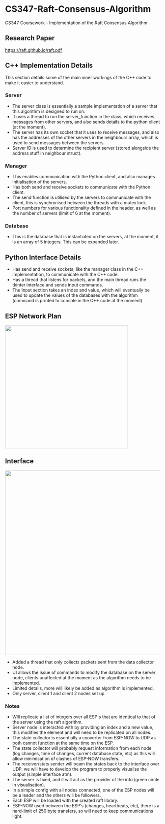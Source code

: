 # CS347-Raft-Consensus-Algorithm
CS347 Coursework - Implementation of the Raft Consensus Algorithm

## Research Paper
https://raft.github.io/raft.pdf

## C++ Implementation Details

This section details some of the main inner workings of the C++ code to make it easier to understand.

### Server
- The server class is essentially a sample implementation of a server that this algorithm is designed to run on. 
- It uses a thread to run the server_function in the class, which receives messages from other servers, and also sends details to the python client (at the moment).
- The server has its own socket that it uses to receive messages, and also has the addresses of the other servers in the neighbours array, which is used to send messages between the servers.
- Server ID is used to determine the recipient server (stored alongside the address stuff in neighbour struct).

### Manager
- This enables communication with the Python client, and also manages initialisation of the servers.
- Has both send and receive sockets to communicate with the Python client.
- The send function is utilised by the servers to communicate with the client, this is synchronised between the threads with a mutex lock.
- Port numbers for various functionality defined in the header, as well as the number of servers (limit of 6 at the moment).

### Database
- This is the database that is instantiated on the servers, at the moment, it is an array of 5 integers. This can be expanded later.

## Python Interface Details
- Has send and receive sockets, like the manager class in the C++ implementation, to communicate with the C++ code.
- Has a thread that listens for packets, and the main thread runs the tkinter interface and sends input commands.
- The Input section takes an index and value, which will eventually be used to update the values of the databases with the algorithm (command is printed to console in the C++ code at the moment)

## ESP Network Plan
<img src="https://user-images.githubusercontent.com/47477832/149416954-9d44d517-6ec0-499b-bb36-600a9a042169.png" width="400">

## Interface
<img src="https://user-images.githubusercontent.com/47477832/149643044-8e76b5f6-930f-4371-8615-4483c66ef537.png" width="600">

- Added a thread that only collects packets sent from the data collector node.
- UI allows the issue of commands to modify the database on the server node, clients unaffected at the moment as the algorithm needs to be implemented.
- Limited details, more will likely be added as algorithm is implemented.
- Only server, client 1 and client 2 nodes set up.

### Notes
- Will replicate a list of integers over all ESP's that are identical to that of the server using the raft algorithm.
- Server node is interacted with by providing an index and a new value, this modifies the element and will need to be replicated on all nodes.
- The state collector is essentially a converter from ESP-NOW to UDP as both cannot function at the same time on the ESP.
- The state collector will probably request information from each node (log changes, time of changes, current database state, etc) as this will allow minimisation of clashes of ESP-NOW transfers.
- The receiver/stats sender will beam the states back to the interface over UDP, we will have to develop the program to properly visualise the output (simple interface atm).
- The server is fixed, and it will act as the provider of the info (green circle in visualisation).
- In a simple config with all nodes connected, one of the ESP nodes will be a leader and the others will be followers.
- Each ESP will be loaded with the created raft library.
- ESP-NOW used between the ESP's (changes, heartbeats, etc), there is a hard-limit of 250 byte transfers, so will need to keep communications light.
